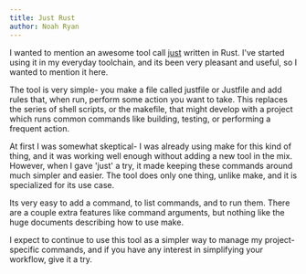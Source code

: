 ```yaml
---
title: Just Rust
author: Noah Ryan
---
```

I wanted to mention an awesome tool call [just](https://github.com/casey/just) written in Rust.
I've started using it in my everyday toolchain, and its been very pleasant and useful, so I wanted
to mention it here.


The tool is very simple- you make a file called justfile or Justfile and add rules that, when run, perform
some action you want to take. This replaces the series of shell scripts, or the makefile, that might
develop with a project which runs common commands like building, testing, or performing a frequent
action.


At first I was somewhat skeptical- I was already using make for this kind of thing, and it was
working well enough without adding a new tool in the mix. However, when I gave 'just' a try,
it made keeping these commands around much simpler and easier. The tool does only one thing,
unlike make, and it is specialized for its use case.


Its very easy to add a command, to list commands, and to run them. There are a couple extra features
like command arguments, but nothing like the huge documents describing how to use make.


I expect to continue to use this tool as a simpler way to manage my project-specific commands, and if
you have any interest in simplifying your workflow, give it a try.
